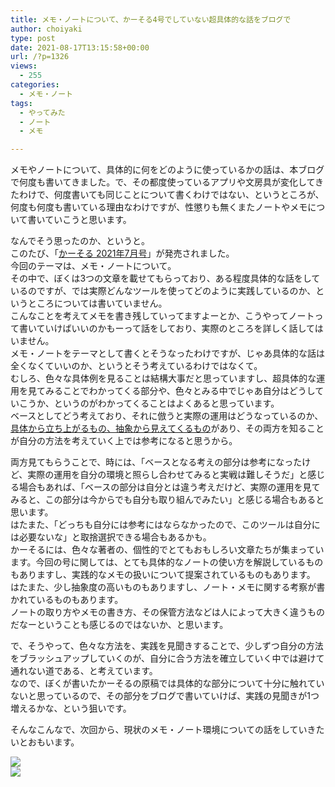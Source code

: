 ```yaml
---
title: メモ・ノートについて、かーそる4号でしていない超具体的な話をブログで
author: choiyaki
type: post
date: 2021-08-17T13:15:58+00:00
url: /?p=1326
views:
  - 255
categories:
  - メモ・ノート
tags:
  - やってみた
  - ノート
  - メモ

---
```

メモやノートについて、具体的に何をどのように使っているかの話は、本ブログで何度も書いてきました。で、その都度使っているアプリや文房具が変化してきたわけで、何度書いても同じことについて書くわけではない、というところが、何度も何度も書いている理由なわけですが、性懲りも無くまたノートやメモについて書いていこうと思います。

なんでそう思ったのか、というと。  
このたび、「[かーそる 2021年7月号][1]」が発売されました。  
今回のテーマは、メモ・ノートについて。  
その中で、ぼくは3つの文章を載せてもらっており、ある程度具体的な話をしているのですが、では実際どんなツールを使ってどのように実践しているのか、というところについては書いていません。  
こんなことを考えてメモを書き残していってますよーとか、こうやってノートって書いていけばいいのかもーって話をしており、実際のところを詳しく話してはいません。  
メモ・ノートをテーマとして書くとそうなったわけですが、じゃあ具体的な話は全くなくていいのか、というとそう考えているわけではなくて。  
むしろ、色々な具体例を見ることは結構大事だと思っていますし、超具体的な運用を見てみることでわかってくる部分や、色々とみる中でじゃあ自分はどうしていこうか、というのがわかってくることはよくあると思っています。  
ベースとしてどう考えており、それに倣うと実際の運用はどうなっているのか、[具体から立ち上がるもの、抽象から見えてくるもの][2]があり、その両方を知ることが自分の方法を考えていく上では参考になると思うから。

両方見てもらうことで、時には、「ベースとなる考えの部分は参考になったけど、実際の運用を自分の環境と照らし合わせてみると実戦は難しそうだ」と感じる場合もあれば、「ベースの部分は自分とは違う考えだけど、実際の運用を見てみると、この部分は今からでも自分も取り組んでみたい」と感じる場合もあると思います。  
はたまた、「どっちも自分には参考にはならなかったので、このツールは自分には必要ないな」と取捨選択できる場合もあるかも。  
かーそるには、色々な著者の、個性的でとてもおもしろい文章たちが集まっています。今回の号に関しては、とても具体的なノートの使い方を解説しているものもありますし、実践的なメモの扱いについて提案されているものもあります。  
はたまた、少し抽象度の高いものもありますし、ノート・メモに関する考察が書かれているものもあります。  
ノートの取り方やメモの書き方、その保管方法などは人によって大きく違うものだなーということも感じるのではないか、と思います。

で、そうやって、色々な方法を、実践を見聞きすることで、少しずつ自分の方法をブラッシュアップしていくのが、自分に合う方法を確立していく中では避けて通れない道である、と考えています。  
なので、ぼくが書いたかーそるの原稿では具体的な部分について十分に触れていないと思っているので、その部分をブログで書いていけば、実践の見聞きが1つ増えるかな、という狙いです。

そんなこんなで、次回から、現状のメモ・ノート環境についての話をしていきたいとおもいます。

<a target="_blank" href="https://www.amazon.co.jp/gp/product/B09C7P156M/ref=as_li_tl?ie=UTF8&#038;camp=247&#038;creative=1211&#038;creativeASIN=B09C7P156M&#038;linkCode=as2&#038;tag=choiyaki81-22&#038;linkId=fe5b9aac2fb84cb9f1c20e2f2754637a" rel="noopener"><img border="0" src="//ws-fe.amazon-adsystem.com/widgets/q?_encoding=UTF8&#038;MarketPlace=JP&#038;ASIN=B09C7P156M&#038;ServiceVersion=20070822&#038;ID=AsinImage&#038;WS=1&#038;Format=_SL250_&#038;tag=choiyaki81-22" /></a>  
<a target="_blank" href="https://www.amazon.co.jp/gp/product/B098NQFL2L/ref=as_li_tl?ie=UTF8&#038;camp=247&#038;creative=1211&#038;creativeASIN=B098NQFL2L&#038;linkCode=as2&#038;tag=choiyaki81-22&#038;linkId=93d7fe84abc6c5077964cabc7ebbfad2" rel="noopener"><img border="0" src="//ws-fe.amazon-adsystem.com/widgets/q?_encoding=UTF8&#038;MarketPlace=JP&#038;ASIN=B098NQFL2L&#038;ServiceVersion=20070822&#038;ID=AsinImage&#038;WS=1&#038;Format=_SL250_&#038;tag=choiyaki81-22" /></a>

 [1]: https://amzn.to/2XmL0DD
 [2]: https://publish.obsidian.md/choiyaki/Published/%E5%85%B7%E4%BD%93%E3%81%8B%E3%82%89%E7%AB%8B%E3%81%A1%E4%B8%8A%E3%81%8C%E3%82%8B%E3%82%82%E3%81%AE%E3%80%81%E6%8A%BD%E8%B1%A1%E3%81%8B%E3%82%89%E8%A6%8B%E3%81%88%E3%81%A6%E3%81%8F%E3%82%8B%E3%82%82%E3%81%AE